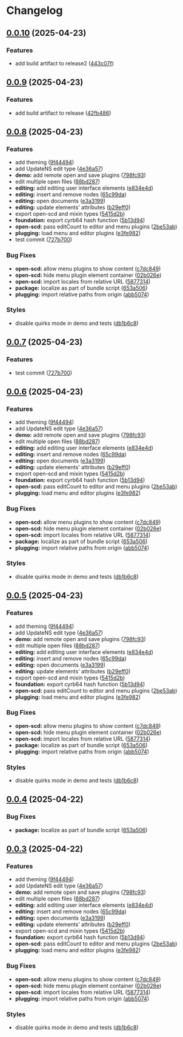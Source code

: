 # Changelog

## [0.0.10](https://github.com/stee-re/open-scd-core/compare/open-scd-core-v0.0.9...open-scd-core-v0.0.10) (2025-04-23)


### Features

* add build artifact to release2 ([443c07f](https://github.com/stee-re/open-scd-core/commit/443c07fa7219ba12da28c0504ffe27fb30a87599))

## [0.0.9](https://github.com/stee-re/open-scd-core/compare/open-scd-core-v0.0.8...open-scd-core-v0.0.9) (2025-04-23)


### Features

* add build artifact to release ([42fb486](https://github.com/stee-re/open-scd-core/commit/42fb4862a3d1169d85c4523726897e8a5c5d26af))

## [0.0.8](https://github.com/stee-re/open-scd-core/compare/open-scd-core-v0.0.7...open-scd-core-v0.0.8) (2025-04-23)


### Features

* add theming ([9f44494](https://github.com/stee-re/open-scd-core/commit/9f4449421ca1f8e6b2ea0225bf8f25dbf3163b99))
* add UpdateNS edit type ([4e36a57](https://github.com/stee-re/open-scd-core/commit/4e36a575e468aa9867050ddc0b4402494e4a6205))
* **demo:** add remote open and save plugins ([798fc93](https://github.com/stee-re/open-scd-core/commit/798fc93333408bf56d350e5130734c5d60d5657c))
* edit multiple open files ([88bd287](https://github.com/stee-re/open-scd-core/commit/88bd2878e093763d4d848ed2dd0a0baa8421ae47))
* **editing:** add editing user interface elements ([e834e4d](https://github.com/stee-re/open-scd-core/commit/e834e4d0853e3cd2e2a2ce9d74120c4d06ce92bd))
* **editing:** insert and remove nodes ([65c99da](https://github.com/stee-re/open-scd-core/commit/65c99da931aa88c527504a362353da0ac443a23e))
* **editing:** open documents ([e3a3199](https://github.com/stee-re/open-scd-core/commit/e3a31999046a29a7aa44467f9b7a7fde784b982f))
* **editing:** update elements' attributes ([b29eff0](https://github.com/stee-re/open-scd-core/commit/b29eff04cdc9d14d9f002f183eeb51f7f6adaac9))
* export open-scd and mixin types ([5415d2b](https://github.com/stee-re/open-scd-core/commit/5415d2b283e15870fb3d4eec32ec630fd174b28b))
* **foundation:** export cyrb64 hash function ([5b13d94](https://github.com/stee-re/open-scd-core/commit/5b13d9466becc2f0922164b806f77d8f01a234ab))
* **open-scd:** pass editCount to editor and menu plugins ([2be53ab](https://github.com/stee-re/open-scd-core/commit/2be53ab8de8bad176097153240441db521b99ce8))
* **plugging:** load menu and editor plugins ([e3fe982](https://github.com/stee-re/open-scd-core/commit/e3fe98223cefd7b3a9abd49c444f5bfba3c527a8))
* test commit ([727b700](https://github.com/stee-re/open-scd-core/commit/727b7006d99f27dc968aa149ddab9f6ffc9c8d12))


### Bug Fixes

* **open-scd:** allow menu plugins to show content ([c7dc849](https://github.com/stee-re/open-scd-core/commit/c7dc849fa84419ab605ffafd2b0ec7ce40136fc3))
* **open-scd:** hide menu plugin element container ([02b026e](https://github.com/stee-re/open-scd-core/commit/02b026e645ebfa9c26f54afd5f292a10b56af7ef))
* **open-scd:** import locales from relative URL ([5877314](https://github.com/stee-re/open-scd-core/commit/5877314f5e2de4c3613324e51328cb463dec2d5d))
* **package:** localize as part of bundle script ([653a506](https://github.com/stee-re/open-scd-core/commit/653a50667163e9a9381d26ccb10e927f0758ec73))
* **plugging:** import relative paths from origin ([abb5074](https://github.com/stee-re/open-scd-core/commit/abb50749877ce611e4eb58bcde2e39280c429150))


### Styles

* disable quirks mode in demo and tests ([db1b6c8](https://github.com/stee-re/open-scd-core/commit/db1b6c858a97f6842526aa624311d9d1842dfc49))

## [0.0.7](https://github.com/stee-re/open-scd-core/compare/open-scd-core-v0.0.6...open-scd-core-v0.0.7) (2025-04-23)


### Features

* test commit ([727b700](https://github.com/stee-re/open-scd-core/commit/727b7006d99f27dc968aa149ddab9f6ffc9c8d12))

## [0.0.6](https://github.com/stee-re/open-scd-core/compare/open-scd-core-v0.0.5...open-scd-core-v0.0.6) (2025-04-23)


### Features

* add theming ([9f44494](https://github.com/stee-re/open-scd-core/commit/9f4449421ca1f8e6b2ea0225bf8f25dbf3163b99))
* add UpdateNS edit type ([4e36a57](https://github.com/stee-re/open-scd-core/commit/4e36a575e468aa9867050ddc0b4402494e4a6205))
* **demo:** add remote open and save plugins ([798fc93](https://github.com/stee-re/open-scd-core/commit/798fc93333408bf56d350e5130734c5d60d5657c))
* edit multiple open files ([88bd287](https://github.com/stee-re/open-scd-core/commit/88bd2878e093763d4d848ed2dd0a0baa8421ae47))
* **editing:** add editing user interface elements ([e834e4d](https://github.com/stee-re/open-scd-core/commit/e834e4d0853e3cd2e2a2ce9d74120c4d06ce92bd))
* **editing:** insert and remove nodes ([65c99da](https://github.com/stee-re/open-scd-core/commit/65c99da931aa88c527504a362353da0ac443a23e))
* **editing:** open documents ([e3a3199](https://github.com/stee-re/open-scd-core/commit/e3a31999046a29a7aa44467f9b7a7fde784b982f))
* **editing:** update elements' attributes ([b29eff0](https://github.com/stee-re/open-scd-core/commit/b29eff04cdc9d14d9f002f183eeb51f7f6adaac9))
* export open-scd and mixin types ([5415d2b](https://github.com/stee-re/open-scd-core/commit/5415d2b283e15870fb3d4eec32ec630fd174b28b))
* **foundation:** export cyrb64 hash function ([5b13d94](https://github.com/stee-re/open-scd-core/commit/5b13d9466becc2f0922164b806f77d8f01a234ab))
* **open-scd:** pass editCount to editor and menu plugins ([2be53ab](https://github.com/stee-re/open-scd-core/commit/2be53ab8de8bad176097153240441db521b99ce8))
* **plugging:** load menu and editor plugins ([e3fe982](https://github.com/stee-re/open-scd-core/commit/e3fe98223cefd7b3a9abd49c444f5bfba3c527a8))


### Bug Fixes

* **open-scd:** allow menu plugins to show content ([c7dc849](https://github.com/stee-re/open-scd-core/commit/c7dc849fa84419ab605ffafd2b0ec7ce40136fc3))
* **open-scd:** hide menu plugin element container ([02b026e](https://github.com/stee-re/open-scd-core/commit/02b026e645ebfa9c26f54afd5f292a10b56af7ef))
* **open-scd:** import locales from relative URL ([5877314](https://github.com/stee-re/open-scd-core/commit/5877314f5e2de4c3613324e51328cb463dec2d5d))
* **package:** localize as part of bundle script ([653a506](https://github.com/stee-re/open-scd-core/commit/653a50667163e9a9381d26ccb10e927f0758ec73))
* **plugging:** import relative paths from origin ([abb5074](https://github.com/stee-re/open-scd-core/commit/abb50749877ce611e4eb58bcde2e39280c429150))


### Styles

* disable quirks mode in demo and tests ([db1b6c8](https://github.com/stee-re/open-scd-core/commit/db1b6c858a97f6842526aa624311d9d1842dfc49))

## [0.0.5](https://github.com/stee-re/open-scd-core/compare/open-scd-core-v0.0.4...open-scd-core-v0.0.5) (2025-04-23)


### Features

* add theming ([9f44494](https://github.com/stee-re/open-scd-core/commit/9f4449421ca1f8e6b2ea0225bf8f25dbf3163b99))
* add UpdateNS edit type ([4e36a57](https://github.com/stee-re/open-scd-core/commit/4e36a575e468aa9867050ddc0b4402494e4a6205))
* **demo:** add remote open and save plugins ([798fc93](https://github.com/stee-re/open-scd-core/commit/798fc93333408bf56d350e5130734c5d60d5657c))
* edit multiple open files ([88bd287](https://github.com/stee-re/open-scd-core/commit/88bd2878e093763d4d848ed2dd0a0baa8421ae47))
* **editing:** add editing user interface elements ([e834e4d](https://github.com/stee-re/open-scd-core/commit/e834e4d0853e3cd2e2a2ce9d74120c4d06ce92bd))
* **editing:** insert and remove nodes ([65c99da](https://github.com/stee-re/open-scd-core/commit/65c99da931aa88c527504a362353da0ac443a23e))
* **editing:** open documents ([e3a3199](https://github.com/stee-re/open-scd-core/commit/e3a31999046a29a7aa44467f9b7a7fde784b982f))
* **editing:** update elements' attributes ([b29eff0](https://github.com/stee-re/open-scd-core/commit/b29eff04cdc9d14d9f002f183eeb51f7f6adaac9))
* export open-scd and mixin types ([5415d2b](https://github.com/stee-re/open-scd-core/commit/5415d2b283e15870fb3d4eec32ec630fd174b28b))
* **foundation:** export cyrb64 hash function ([5b13d94](https://github.com/stee-re/open-scd-core/commit/5b13d9466becc2f0922164b806f77d8f01a234ab))
* **open-scd:** pass editCount to editor and menu plugins ([2be53ab](https://github.com/stee-re/open-scd-core/commit/2be53ab8de8bad176097153240441db521b99ce8))
* **plugging:** load menu and editor plugins ([e3fe982](https://github.com/stee-re/open-scd-core/commit/e3fe98223cefd7b3a9abd49c444f5bfba3c527a8))


### Bug Fixes

* **open-scd:** allow menu plugins to show content ([c7dc849](https://github.com/stee-re/open-scd-core/commit/c7dc849fa84419ab605ffafd2b0ec7ce40136fc3))
* **open-scd:** hide menu plugin element container ([02b026e](https://github.com/stee-re/open-scd-core/commit/02b026e645ebfa9c26f54afd5f292a10b56af7ef))
* **open-scd:** import locales from relative URL ([5877314](https://github.com/stee-re/open-scd-core/commit/5877314f5e2de4c3613324e51328cb463dec2d5d))
* **package:** localize as part of bundle script ([653a506](https://github.com/stee-re/open-scd-core/commit/653a50667163e9a9381d26ccb10e927f0758ec73))
* **plugging:** import relative paths from origin ([abb5074](https://github.com/stee-re/open-scd-core/commit/abb50749877ce611e4eb58bcde2e39280c429150))


### Styles

* disable quirks mode in demo and tests ([db1b6c8](https://github.com/stee-re/open-scd-core/commit/db1b6c858a97f6842526aa624311d9d1842dfc49))

## [0.0.4](https://github.com/OMICRONEnergyOSS/open-scd-core/compare/open-scd-core-v0.0.3...open-scd-core-v0.0.4) (2025-04-22)


### Bug Fixes

* **package:** localize as part of bundle script ([653a506](https://github.com/OMICRONEnergyOSS/open-scd-core/commit/653a50667163e9a9381d26ccb10e927f0758ec73))

## [0.0.3](https://github.com/OMICRONEnergyOSS/open-scd-core/compare/open-scd-core-v0.0.2...open-scd-core-v0.0.3) (2025-04-22)


### Features

* add theming ([9f44494](https://github.com/OMICRONEnergyOSS/open-scd-core/commit/9f4449421ca1f8e6b2ea0225bf8f25dbf3163b99))
* add UpdateNS edit type ([4e36a57](https://github.com/OMICRONEnergyOSS/open-scd-core/commit/4e36a575e468aa9867050ddc0b4402494e4a6205))
* **demo:** add remote open and save plugins ([798fc93](https://github.com/OMICRONEnergyOSS/open-scd-core/commit/798fc93333408bf56d350e5130734c5d60d5657c))
* edit multiple open files ([88bd287](https://github.com/OMICRONEnergyOSS/open-scd-core/commit/88bd2878e093763d4d848ed2dd0a0baa8421ae47))
* **editing:** add editing user interface elements ([e834e4d](https://github.com/OMICRONEnergyOSS/open-scd-core/commit/e834e4d0853e3cd2e2a2ce9d74120c4d06ce92bd))
* **editing:** insert and remove nodes ([65c99da](https://github.com/OMICRONEnergyOSS/open-scd-core/commit/65c99da931aa88c527504a362353da0ac443a23e))
* **editing:** open documents ([e3a3199](https://github.com/OMICRONEnergyOSS/open-scd-core/commit/e3a31999046a29a7aa44467f9b7a7fde784b982f))
* **editing:** update elements' attributes ([b29eff0](https://github.com/OMICRONEnergyOSS/open-scd-core/commit/b29eff04cdc9d14d9f002f183eeb51f7f6adaac9))
* export open-scd and mixin types ([5415d2b](https://github.com/OMICRONEnergyOSS/open-scd-core/commit/5415d2b283e15870fb3d4eec32ec630fd174b28b))
* **foundation:** export cyrb64 hash function ([5b13d94](https://github.com/OMICRONEnergyOSS/open-scd-core/commit/5b13d9466becc2f0922164b806f77d8f01a234ab))
* **open-scd:** pass editCount to editor and menu plugins ([2be53ab](https://github.com/OMICRONEnergyOSS/open-scd-core/commit/2be53ab8de8bad176097153240441db521b99ce8))
* **plugging:** load menu and editor plugins ([e3fe982](https://github.com/OMICRONEnergyOSS/open-scd-core/commit/e3fe98223cefd7b3a9abd49c444f5bfba3c527a8))


### Bug Fixes

* **open-scd:** allow menu plugins to show content ([c7dc849](https://github.com/OMICRONEnergyOSS/open-scd-core/commit/c7dc849fa84419ab605ffafd2b0ec7ce40136fc3))
* **open-scd:** hide menu plugin element container ([02b026e](https://github.com/OMICRONEnergyOSS/open-scd-core/commit/02b026e645ebfa9c26f54afd5f292a10b56af7ef))
* **open-scd:** import locales from relative URL ([5877314](https://github.com/OMICRONEnergyOSS/open-scd-core/commit/5877314f5e2de4c3613324e51328cb463dec2d5d))
* **plugging:** import relative paths from origin ([abb5074](https://github.com/OMICRONEnergyOSS/open-scd-core/commit/abb50749877ce611e4eb58bcde2e39280c429150))


### Styles

* disable quirks mode in demo and tests ([db1b6c8](https://github.com/OMICRONEnergyOSS/open-scd-core/commit/db1b6c858a97f6842526aa624311d9d1842dfc49))
